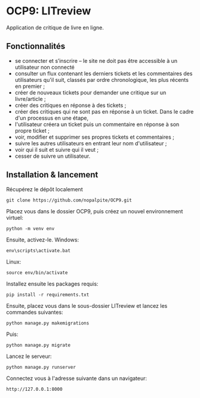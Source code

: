 # OCP9: LITreview

Application de critique de livre en ligne.

## Fonctionnalités

* se connecter et s’inscrire – le site ne doit pas être accessible à un utilisateur non connecté
* consulter un flux contenant les derniers tickets et les commentaires des utilisateurs qu'il suit, classés par ordre chronologique, les plus récents en premier ; 
* créer de nouveaux tickets pour demander une critique sur un livre/article ;
* créer des critiques en réponse à des tickets ;
* créer des critiques qui ne sont pas en réponse à un ticket. Dans le cadre d'un processus en une étape, 
* l'utilisateur créera un ticket puis un commentaire en réponse à son propre ticket ;
* voir, modifier et supprimer ses propres tickets et commentaires ; 
* suivre les autres utilisateurs en entrant leur nom d'utilisateur ;
* voir qui il suit et suivre qui il veut ;
* cesser de suivre un utilisateur. 


## Installation & lancement

Récupérez le dépôt localement
```
git clone https://github.com/nopalpite/OCP9.git
```
Placez vous dans le dossier OCP9, puis créez un nouvel environnement virtuel:
```
python -m venv env
```
Ensuite, activez-le.
Windows:
```
env\scripts\activate.bat
```
Linux:
```
source env/bin/activate
```
Installez ensuite les packages requis:
```
pip install -r requirements.txt
```
Ensuite, placez vous dans le sous-dossier LITreview et lancez les commandes suivantes:
```
python manage.py makemigrations
```
Puis: 
```
python manage.py migrate
```
Lancez le serveur: 
```
python manage.py runserver
```
Connectez vous à l'adresse suivante dans un navigateur:
```
http://127.0.0.1:8000
```